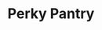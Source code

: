 ---
title: "Perky Pantry"
url: /tecumseh/perky-pantry-east-chicago-boulevard/
shop: Lebensmittel
---